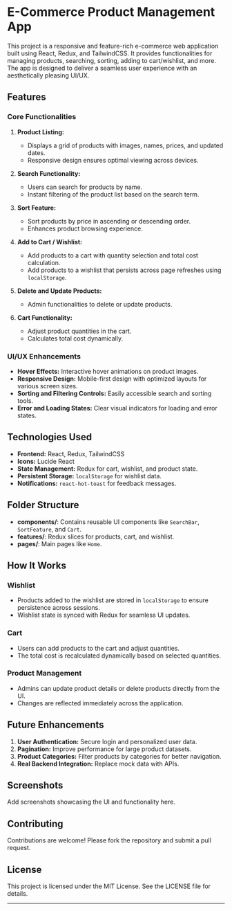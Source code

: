 # E-Commerce Product Management App

This project is a responsive and feature-rich e-commerce web application built using React, Redux, and TailwindCSS. It provides functionalities for managing products, searching, sorting, adding to cart/wishlist, and more. The app is designed to deliver a seamless user experience with an aesthetically pleasing UI/UX.

## Features

### Core Functionalities
1. **Product Listing:**
   - Displays a grid of products with images, names, prices, and updated dates.
   - Responsive design ensures optimal viewing across devices.

2. **Search Functionality:**
   - Users can search for products by name.
   - Instant filtering of the product list based on the search term.

3. **Sort Feature:**
   - Sort products by price in ascending or descending order.
   - Enhances product browsing experience.

4. **Add to Cart / Wishlist:**
   - Add products to a cart with quantity selection and total cost calculation.
   - Add products to a wishlist that persists across page refreshes using `localStorage`.

5. **Delete and Update Products:**
   - Admin functionalities to delete or update products.

6. **Cart Functionality:**
   - Adjust product quantities in the cart.
   - Calculates total cost dynamically.

### UI/UX Enhancements
- **Hover Effects:** Interactive hover animations on product images.
- **Responsive Design:** Mobile-first design with optimized layouts for various screen sizes.
- **Sorting and Filtering Controls:** Easily accessible search and sorting tools.
- **Error and Loading States:** Clear visual indicators for loading and error states.

## Technologies Used
- **Frontend:** React, Redux, TailwindCSS
- **Icons:** Lucide React
- **State Management:** Redux for cart, wishlist, and product state.
- **Persistent Storage:** `localStorage` for wishlist data.
- **Notifications:** `react-hot-toast` for feedback messages.

## Folder Structure
- **components/**: Contains reusable UI components like `SearchBar`, `SortFeature`, and `Cart`.
- **features/**: Redux slices for products, cart, and wishlist.
- **pages/**: Main pages like `Home`.

## How It Works

### Wishlist
- Products added to the wishlist are stored in `localStorage` to ensure persistence across sessions.
- Wishlist state is synced with Redux for seamless UI updates.

### Cart
- Users can add products to the cart and adjust quantities.
- The total cost is recalculated dynamically based on selected quantities.

### Product Management
- Admins can update product details or delete products directly from the UI.
- Changes are reflected immediately across the application.

## Future Enhancements
1. **User Authentication:** Secure login and personalized user data.
2. **Pagination:** Improve performance for large product datasets.
3. **Product Categories:** Filter products by categories for better navigation.
4. **Real Backend Integration:** Replace mock data with APIs.

## Screenshots
Add screenshots showcasing the UI and functionality here.

## Contributing
Contributions are welcome! Please fork the repository and submit a pull request.

## License
This project is licensed under the MIT License. See the LICENSE file for details.

---
